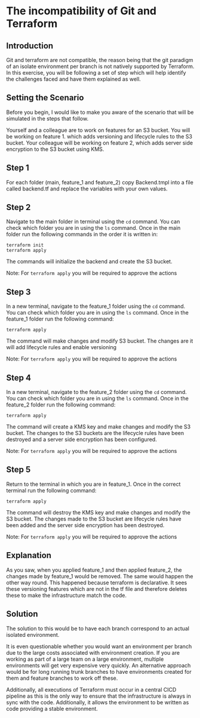 # The incompatibility of Git and Terraform

## Introduction
Git and terraform are not compatible, the reason being that the git paradigm of an isolate environment per branch is not natively supported by Terraform. In this exercise, you will be following a set of step which will help identify the challenges faced and have them explained as well.

## Setting the Scenario
Before you begin, I would like to make you aware of the scenario that will be simulated in the steps that follow.

Yourself and a colleague are to work on features for an S3 bucket. You will be working on feature 1. which adds versioning and lifecycle rules to the S3 bucket. Your colleague will be working on feature 2, which adds server side encryption to the S3 bucket using KMS.

## Step 1
For each folder (main, feature_1 and feature_2) copy Backend.tmpl into a file called backend.tf and replace the variables with your own values.

## Step 2
Navigate to the main folder in terminal using the `cd` command. You can check which folder you are in using the `ls` command. Once in the main folder run the following commands in the order it is written in:
```
terraform init
terraform apply
```

The commands will initialize the backend and create the S3 bucket.

Note: For `terraform apply` you will be required to approve the actions

## Step 3
In a  new terminal, navigate to the feature_1 folder using the `cd` command. You can check which folder you are in using the `ls` command. Once in the feature_1 folder run the following command:
```
terraform apply
```

The command will make changes and modify S3 bucket. The changes are it will add lifecycle rules and enable versioning

Note: For `terraform apply` you will be required to approve the actions

## Step 4
In a  new terminal, navigate to the feature_2 folder using the `cd` command. You can check which folder you are in using the `ls` command. Once in the feature_2 folder run the following command:
```
terraform apply
```

The command will create a KMS key and make changes and modify the S3 bucket. The changes to the S3 buckets are the lifecycle rules have been destroyed and a server side encryption has been configured.

Note: For `terraform apply` you will be required to approve the actions

## Step 5
Return to the terminal in which you are in feature_1. Once in the correct terminal run the following command:
```
terraform apply
```

The command will destroy the KMS key and make changes and modify the S3 bucket. The changes made to the S3 bucket are lifecycle rules have been added and the server side encryption has been destroyed.

Note: For `terraform apply` you will be required to approve the actions

## Explanation
As you saw, when you applied feature_1 and then applied feature_2, the changes made by feature_1 would be removed. The same would happen the other way round. This happened because terraform is declarative. It sees these versioning features which are not in the tf file and therefore deletes these to make the infrastructure match the code. 

## Solution
The solution to this would be to have each branch correspond to an actual isolated environment.

It is even questionable whether you would want an environment per branch due to the large costs associated with environment creation. If you are working as part of a large team on a large environment, multiple environments will get very expensive very quickly. An alternative approach would be for long running trunk branches to have environments created for them and feature branches to work off these.

Additionally, all executions of Terraform must occur in a central CICD pipeline as this is the only way to ensure that the infrastructure is always in sync with the code. Additionally, it allows the environment to be written as code providing a stable environment.